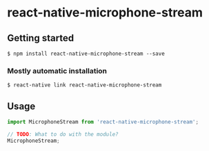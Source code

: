 # react-native-microphone-stream

## Getting started

`$ npm install react-native-microphone-stream --save`

### Mostly automatic installation

`$ react-native link react-native-microphone-stream`

## Usage
```javascript
import MicrophoneStream from 'react-native-microphone-stream';

// TODO: What to do with the module?
MicrophoneStream;
```
